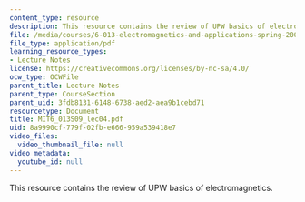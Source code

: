 ```yaml
---
content_type: resource
description: This resource contains the review of UPW basics of electromagnetics.
file: /media/courses/6-013-electromagnetics-and-applications-spring-2009/8a9990cf779f02fbe666959a539418e7_MIT6_013S09_lec04.pdf
file_type: application/pdf
learning_resource_types:
- Lecture Notes
license: https://creativecommons.org/licenses/by-nc-sa/4.0/
ocw_type: OCWFile
parent_title: Lecture Notes
parent_type: CourseSection
parent_uid: 3fdb8131-6148-6738-aed2-aea9b1cebd71
resourcetype: Document
title: MIT6_013S09_lec04.pdf
uid: 8a9990cf-779f-02fb-e666-959a539418e7
video_files:
  video_thumbnail_file: null
video_metadata:
  youtube_id: null
---
```

This resource contains the review of UPW basics of electromagnetics.